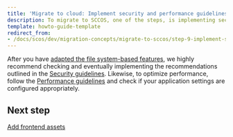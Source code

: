 ```yaml
---
title: 'Migrate to cloud: Implement security and performance guidelines'
description: To migrate to SCCOS, one of the steps, is implementing security and performance guidelines.
template: howto-guide-template
redirect_from:
- /docs/scos/dev/migration-concepts/migrate-to-sccos/step-9-implement-security-and-performance-guidelines.html
---
```


After you have [adapted the file system-based features](/docs/dg/dev/upgrade-and-migrate/migrate-to-cloud/migrate-to-cloud-adapt-the-filesystem-based-features.html), we highly recommend checking and eventually implementing the recommendations outlined in the [Security guidelines](/docs/dg/dev/guidelines/security-guidelines.html).
Likewise, to optimize performance, follow the [Performance guidelines](/docs/dg/dev/guidelines/performance-guidelines/general-performance-guidelines.html) and check if your application settings are configured appropriately.

## Next step

[Add frontend assets](/docs/dg/dev/upgrade-and-migrate/migrate-to-cloud/migrate-to-cloud-add-frontend-assets.html)
